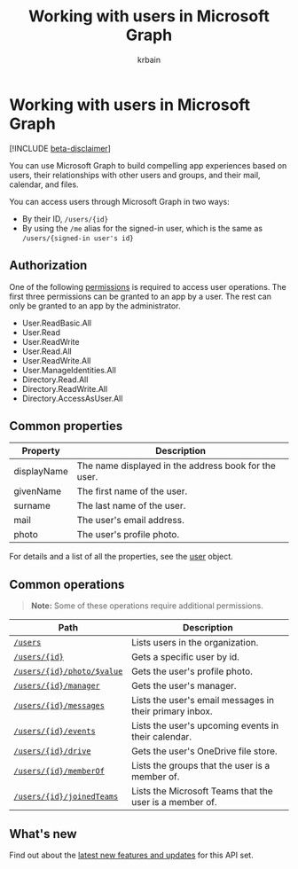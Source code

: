 ﻿---
title: "Working with users in Microsoft Graph"
description: "Build compelling app experiences based on users, their relationships with other users and groups, and their mail, calendar, and files."
localization_priority: Priority
author: "krbain"
ms.prod: "microsoft-identity-platform"
doc_type: conceptualPageType
---

# Working with users in Microsoft Graph

[!INCLUDE [beta-disclaimer](../../includes/beta-disclaimer.md)]

You can use Microsoft Graph to build compelling app experiences based on users, their relationships with other users and groups, and their mail, calendar, and files.

You can access users through Microsoft Graph in two ways:

- By their ID, `/users/{id}`
- By using the `/me` alias for the signed-in user, which is the same as `/users/{signed-in user's id}`

## Authorization

One of the following [permissions](https://developer.microsoft.com/graph/docs/authorization/permission_scopes) is required to access user operations. The first three permissions can be granted to an app by a user. The rest can only be granted to an app by the administrator.

- User.ReadBasic.All
- User.Read
- User.ReadWrite
- User.Read.All
- User.ReadWrite.All
- User.ManageIdentities.All
- Directory.Read.All
- Directory.ReadWrite.All
- Directory.AccessAsUser.All

## Common properties

| Property    | Description                                          |
| ----------- | ---------------------------------------------------- |
| displayName | The name displayed in the address book for the user. |
| givenName   | The first name of the user.                          |
| surname     | The last name of the user.                           |
| mail        | The user's email address.                            |
| photo       | The user's profile photo.                            |

For details and a list of all the properties, see the [user](user.md) object.

## Common operations

>**Note:** Some of these operations require additional permissions.

| Path                                                         | Description                                             |
| ------------------------------------------------------------ | ------------------------------------------------------- |
| [`/users`](../api/user-list.md)                              | Lists users in the organization.                        |
| [`/users/{id}`](../api/user-get.md)                          | Gets a specific user by id.                             |
| [`/users/{id}/photo/$value`](../api/profilephoto-get.md)     | Gets the user's profile photo.                          |
| [`/users/{id}/manager`](../api/user-list-manager.md)         | Gets the user's manager.                                |
| [`/users/{id}/messages`](../api/user-list-messages.md)       | Lists the user's email messages in their primary inbox. |
| [`/users/{id}/events`](../api/user-list-events.md)           | Lists the user's upcoming events in their calendar.     |
| [`/users/{id}/drive`](../api/drive-get.md)                   | Gets the user's OneDrive file store.                    |
| [`/users/{id}/memberOf`](../api/user-list-memberof.md)       | Lists the groups that the user is a member of.          |
| [`/users/{id}/joinedTeams`](../api/user-list-joinedteams.md) | Lists the Microsoft Teams that the user is a member of. |

## What's new

Find out about the [latest new features and updates](/graph/whats-new-overview) for this API set.
